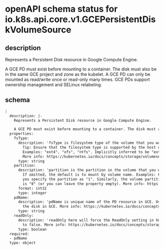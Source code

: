 # openAPI schema status for io.k8s.api.core.v1.GCEPersistentDiskVolumeSource

## description

Represents a Persistent Disk resource in Google Compute Engine.

A GCE PD must exist before mounting to a container. The disk must also be in the same GCE project and zone as the kubelet. A GCE PD can only be mounted as read/write once or read-only many times. GCE PDs support ownership management and SELinux relabeling.

## schema

```yaml
|
  description: |-
    Represents a Persistent Disk resource in Google Compute Engine.

    A GCE PD must exist before mounting to a container. The disk must also be in the same GCE project and zone as the kubelet. A GCE PD can only be mounted as read/write once or read-only many times. GCE PDs support ownership management and SELinux relabeling.
  properties:
    fsType:
      description: 'fsType is filesystem type of the volume that you want to mount.
        Tip: Ensure that the filesystem type is supported by the host operating system.
        Examples: "ext4", "xfs", "ntfs". Implicitly inferred to be "ext4" if unspecified.
        More info: https://kubernetes.io/docs/concepts/storage/volumes#gcepersistentdisk'
      type: string
    partition:
      description: 'partition is the partition in the volume that you want to mount.
        If omitted, the default is to mount by volume name. Examples: For volume /dev/sda1,
        you specify the partition as "1". Similarly, the volume partition for /dev/sda
        is "0" (or you can leave the property empty). More info: https://kubernetes.io/docs/concepts/storage/volumes#gcepersistentdisk'
      format: int32
      type: integer
    pdName:
      description: 'pdName is unique name of the PD resource in GCE. Used to identify
        the disk in GCE. More info: https://kubernetes.io/docs/concepts/storage/volumes#gcepersistentdisk'
      type: string
    readOnly:
      description: 'readOnly here will force the ReadOnly setting in VolumeMounts. Defaults
        to false. More info: https://kubernetes.io/docs/concepts/storage/volumes#gcepersistentdisk'
      type: boolean
  required:
  - pdName
  type: object

```
